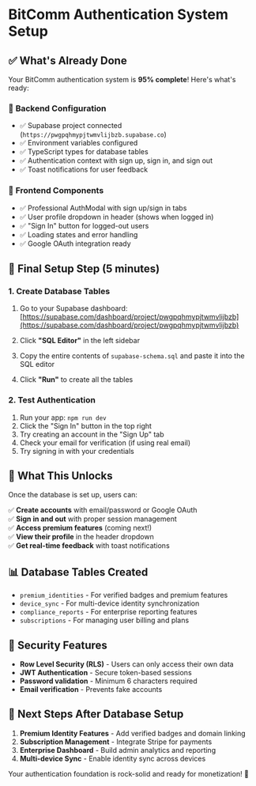 # BitComm Authentication System Setup

## ✅ **What's Already Done**

Your BitComm authentication system is **95% complete**! Here's what's ready:

### 🔧 **Backend Configuration**
- ✅ Supabase project connected (`https://pwgpqhmypjtwmvlijbzb.supabase.co`)
- ✅ Environment variables configured
- ✅ TypeScript types for database tables
- ✅ Authentication context with sign up, sign in, and sign out
- ✅ Toast notifications for user feedback

### 🎨 **Frontend Components**
- ✅ Professional AuthModal with sign up/sign in tabs
- ✅ User profile dropdown in header (shows when logged in)
- ✅ "Sign In" button for logged-out users
- ✅ Loading states and error handling
- ✅ Google OAuth integration ready

## 🚀 **Final Setup Step (5 minutes)**

### 1. Create Database Tables

1. Go to your Supabase dashboard: [https://supabase.com/dashboard/project/pwgpqhmypjtwmvlijbzb](https://supabase.com/dashboard/project/pwgpqhmypjtwmvlijbzb)

2. Click **"SQL Editor"** in the left sidebar

3. Copy the entire contents of `supabase-schema.sql` and paste it into the SQL editor

4. Click **"Run"** to create all the tables

### 2. Test Authentication

1. Run your app: `npm run dev`
2. Click the "Sign In" button in the top right
3. Try creating an account in the "Sign Up" tab
4. Check your email for verification (if using real email)
5. Try signing in with your credentials

## 🎯 **What This Unlocks**

Once the database is set up, users can:

✅ **Create accounts** with email/password or Google OAuth  
✅ **Sign in and out** with proper session management  
✅ **Access premium features** (coming next!)  
✅ **View their profile** in the header dropdown  
✅ **Get real-time feedback** with toast notifications  

## 📊 **Database Tables Created**

- `premium_identities` - For verified badges and premium features
- `device_sync` - For multi-device identity synchronization  
- `compliance_reports` - For enterprise reporting features
- `subscriptions` - For managing user billing and plans

## 🔐 **Security Features**

- **Row Level Security (RLS)** - Users can only access their own data
- **JWT Authentication** - Secure token-based sessions
- **Password validation** - Minimum 6 characters required
- **Email verification** - Prevents fake accounts

## 🎉 **Next Steps After Database Setup**

1. **Premium Identity Features** - Add verified badges and domain linking
2. **Subscription Management** - Integrate Stripe for payments
3. **Enterprise Dashboard** - Build admin analytics and reporting
4. **Multi-device Sync** - Enable identity sync across devices

Your authentication foundation is rock-solid and ready for monetization! 🚀
